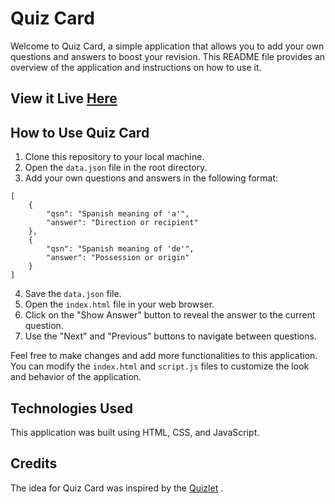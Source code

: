 # Quiz Card

Welcome to Quiz Card, a simple application that allows you to add your own questions and answers to boost your revision. This README file provides an overview of the application and instructions on how to use it.

## View it Live [Here](https://anmol2059.github.io/quiz-card/)

## How to Use Quiz Card

1. Clone this repository to your local machine.
2. Open the `data.json` file in the root directory.
3. Add your own questions and answers in the following format:
```
[
    {
        "qsn": "Spanish meaning of 'a'",
        "answer": "Direction or recipient"
    },
    {
        "qsn": "Spanish meaning of 'de'",
        "answer": "Possession or origin"
    }
]
```
4. Save the `data.json` file.
5. Open the `index.html` file in your web browser.
6. Click on the "Show Answer" button to reveal the answer to the current question.
7. Use the "Next" and "Previous" buttons to navigate between questions.

Feel free to make changes and add more functionalities to this application. You can modify the `index.html` and `script.js` files to customize the look and behavior of the application. 

## Technologies Used

This application was built using HTML, CSS, and JavaScript.

## Credits

The idea for Quiz Card was inspired by the [Quizlet](https://quizlet.com/) .


